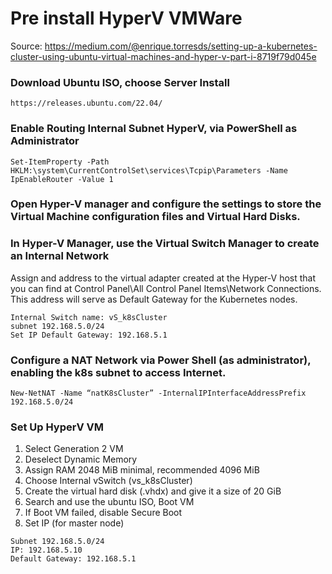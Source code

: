 # Pre install HyperV VMWare

Source: https://medium.com/@enrique.torresds/setting-up-a-kubernetes-cluster-using-ubuntu-virtual-machines-and-hyper-v-part-i-8719f79d045e

### Download Ubuntu ISO, choose Server Install
```
https://releases.ubuntu.com/22.04/
```

### Enable Routing Internal Subnet HyperV, via PowerShell as Administrator
```
Set-ItemProperty -Path HKLM:\system\CurrentControlSet\services\Tcpip\Parameters -Name IpEnableRouter -Value 1
```

### Open Hyper-V manager and configure the settings to store the Virtual Machine configuration files and Virtual Hard Disks.

### In Hyper-V Manager, use the Virtual Switch Manager to create an Internal Network
Assign and address to the virtual adapter created at the Hyper-V host that you can find at Control Panel\All Control Panel Items\Network Connections.
This address will serve as Default Gateway for the Kubernetes nodes.

```
Internal Switch name: vS_k8sCluster 
subnet 192.168.5.0/24
Set IP Default Gateway: 192.168.5.1
```

### Configure a NAT Network via Power Shell (as administrator), enabling the k8s subnet to access Internet.
```
New-NetNAT -Name “natK8sCluster” -InternalIPInterfaceAddressPrefix 192.168.5.0/24
```

### Set Up HyperV VM

1. Select Generation 2 VM
2. Deselect Dynamic Memory
3. Assign RAM 2048 MiB minimal, recommended 4096 MiB
4. Choose Internal vSwitch (vs_k8sCluster)
5. Create the virtual hard disk (.vhdx) and give it a size of 20 GiB
6. Search and use the ubuntu ISO, Boot VM
7. If Boot VM failed, disable Secure Boot
8. Set IP (for master node)
```
Subnet 192.168.5.0/24
IP: 192.168.5.10
Default Gateway: 192.168.5.1
```
